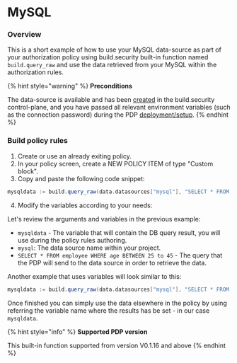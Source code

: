 # MySQL

### Overview

This is a short example of how to use your MySQL data-source as part of your authorization policy using build.security built-in function named `build.query_raw` and use the data retrieved from your MySQL within the authorization rules.

{% hint style="warning" %}
**Preconditions**

The data-source is available and has been [created](https://docs.build.security/data-sources/new-mysql-data-source) in the build.security control-plane, and you have passed all relevant environment variables \(such as the connection password\) during the PDP [deployment/setup](../../../policy-decision-points-pdp/pdp-deployments.md).
{% endhint %}

### Build policy rules

1. Create or use an already exiting policy.
2. In your policy screen, create a NEW POLICY ITEM of type "Custom block".
3. Copy and paste the following code snippet:

```scala
mysqldata := build.query_raw(data.datasources["mysql"], "SELECT * FROM employee WHERE age BETWEEN 25 to 45 ", [])
```

4. Modify the variables according to your needs:

Let's review the arguments and variables in the previous example:

* `mysqldata` - The variable that will contain the DB query result, you will use during the policy rules authoring.
* `mysql`: The data source name within your project.
* `SELECT * FROM employee WHERE age BETWEEN 25 to 45` - The query that the PDP will send to the data source in order to retrieve the data.

Another example that uses variables will look similar to this:

```scala
mysqldata := build.query_raw(data.datasources["mysql"], "SELECT * FROM users WHERE Name = ?", [input.user])
```

Once finished you can simply use the data elsewhere in the policy by using referring the variable name where the results has be set - in our case `mysqldata`.

{% hint style="info" %}
**Supported PDP version** 

This built-in function supported from version V0.1.16 and above 
{% endhint %}

